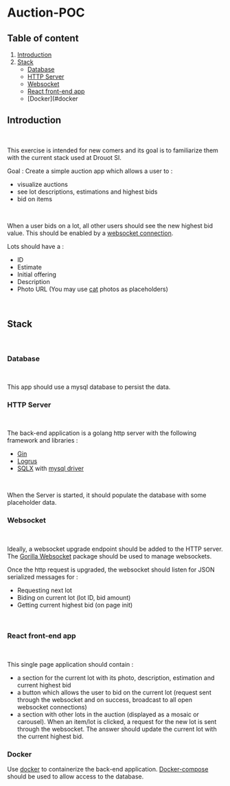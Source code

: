 # Auction-POC

## Table of content
1. [Introduction](#introduction)
2. [Stack](#stack)
    - [Database](#database)
    - [HTTP Server](#httpserver)
    - [Websocket](#websocket)
    - [React front-end app](#front)
    - [Docker](#docker

## Introduction <a id="introduction"></a> 
<br>

This exercise is intended for new comers and its goal is to familiarize them with the current stack used at Drouot SI.
<br>

Goal : Create a simple auction app which allows a user to : 
* visualize auctions 
* see lot descriptions, estimations and highest bids
* bid on items 
<br>

When a user bids on a lot, all other users should see the new highest bid value. This should be enabled by a [websocket connection](Websocket).
<br>

Lots should have a :
* ID
* Estimate
* Initial offering
* Description
* Photo URL (You may use [cat](https://placekitten.com/) photos as placeholders)
<br>

## Stack <a id="stack"></a> 
<br>

### Database <a id="database"></a> 
<br>

This app should use a mysql database to persist the data. 
<br>

### HTTP Server <a id="httpserver"></a>
<br>

The back-end application is a golang http server with the following framework and libraries :
  * [Gin](https://github.com/gin-gonic/gin)
  * [Logrus](https://github.com/sirupsen/logrus)
  * [SQLX](https://github.com/jmoiron/sqlx) with [mysql driver](https://github.com/go-sql-driver/mysql)
  <br>

When the Server is started, it should populate the database with some placeholder data. <br>

### Websocket <a id="websocket"></a>
<br>

Ideally, a websocket upgrade endpoint should be added to the HTTP server. The [Gorilla Websocket](https://github.com/gorilla/websocket) package should be used to manage websockets.
<br>

Once the http request is upgraded, the websocket should listen for JSON serialized messages for :
  * Requesting next lot
  * Biding on current lot (lot ID, bid amount)
  * Getting current highest bid (on page init)
<br>


### React front-end app <a id="front"></a> 
<br>

This single page application should contain :
* a section for the current lot with its photo, description, estimation and current highest bid
* a button which allows the user to bid on the current lot (request sent through the websocket and on success, broadcast to all open websocket connections)
* a section with other lots in the auction (displayed as a mosaic or carousel). When an item/lot is clicked, a request for the new lot is sent through the websocket. The answer should update the current lot with the current highest bid.

### Docker <a id="docker"> <br>

Use [docker](https://www.docker.com/) to containerize the back-end application. [Docker-compose](https://docs.docker.com/compose/) should be used to allow access to the database.

